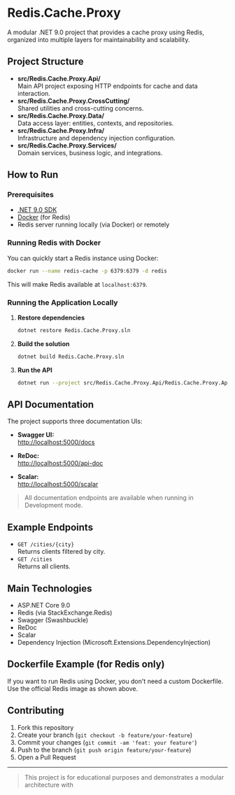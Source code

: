 # Redis.Cache.Proxy

A modular .NET 9.0 project that provides a cache proxy using Redis, organized into multiple layers for maintainability and scalability.

## Project Structure

- **src/Redis.Cache.Proxy.Api/**  
  Main API project exposing HTTP endpoints for cache and data interaction.
- **src/Redis.Cache.Proxy.CrossCutting/**  
  Shared utilities and cross-cutting concerns.
- **src/Redis.Cache.Proxy.Data/**  
  Data access layer: entities, contexts, and repositories.
- **src/Redis.Cache.Proxy.Infra/**  
  Infrastructure and dependency injection configuration.
- **src/Redis.Cache.Proxy.Services/**  
  Domain services, business logic, and integrations.

## How to Run

### Prerequisites

- [.NET 9.0 SDK](https://dotnet.microsoft.com/download/dotnet/9.0)
- [Docker](https://www.docker.com/get-started) (for Redis)
- Redis server running locally (via Docker) or remotely

### Running Redis with Docker

You can quickly start a Redis instance using Docker:

```sh
docker run --name redis-cache -p 6379:6379 -d redis
```

This will make Redis available at `localhost:6379`.

### Running the Application Locally

1. **Restore dependencies**
   ```sh
   dotnet restore Redis.Cache.Proxy.sln
   ```

2. **Build the solution**
   ```sh
   dotnet build Redis.Cache.Proxy.sln
   ```

3. **Run the API**
   ```sh
   dotnet run --project src/Redis.Cache.Proxy.Api/Redis.Cache.Proxy.Api.csproj
   ```

## API Documentation

The project supports three documentation UIs:

- **Swagger UI:**  
  [http://localhost:5000/docs](http://localhost:5000/docs)

- **ReDoc:**  
  [http://localhost:5000/api-doc](http://localhost:5000/api-doc)

- **Scalar:**  
  [http://localhost:5000/scalar](http://localhost:5000/scalar)

> All documentation endpoints are available when running in Development mode.

## Example Endpoints

- `GET /cities/{city}`  
  Returns clients filtered by city.
- `GET /cities`  
  Returns all clients.

## Main Technologies

- ASP.NET Core 9.0
- Redis (via StackExchange.Redis)
- Swagger (Swashbuckle)
- ReDoc
- Scalar
- Dependency Injection (Microsoft.Extensions.DependencyInjection)

## Dockerfile Example (for Redis only)

If you want to run Redis using Docker, you don't need a custom Dockerfile. Use the official Redis image as shown above.

## Contributing

1. Fork this repository
2. Create your branch (`git checkout -b feature/your-feature`)
3. Commit your changes (`git commit -am 'feat: your feature'`)
4. Push to the branch (`git push origin feature/your-feature`)
5. Open a Pull Request

---

> This project is for educational purposes and demonstrates a modular architecture with